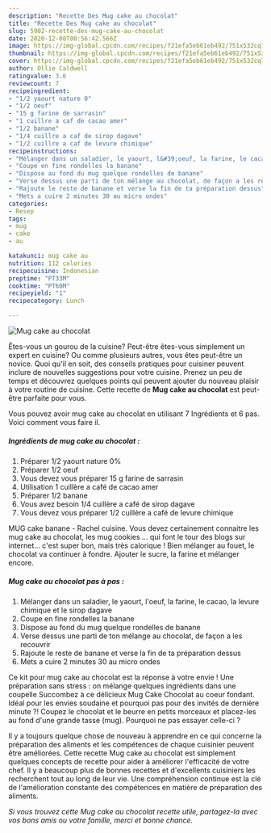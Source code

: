 ```yaml
---
description: "Recette Des Mug cake au chocolat"
title: "Recette Des Mug cake au chocolat"
slug: 5902-recette-des-mug-cake-au-chocolat
date: 2020-12-08T00:56:42.566Z
image: https://img-global.cpcdn.com/recipes/f21efa5eb61eb492/751x532cq70/mug-cake-au-chocolat-photo-principale-de-la-recette.jpg
thumbnail: https://img-global.cpcdn.com/recipes/f21efa5eb61eb492/751x532cq70/mug-cake-au-chocolat-photo-principale-de-la-recette.jpg
cover: https://img-global.cpcdn.com/recipes/f21efa5eb61eb492/751x532cq70/mug-cake-au-chocolat-photo-principale-de-la-recette.jpg
author: Ollie Caldwell
ratingvalue: 3.6
reviewcount: 7
recipeingredient:
- "1/2 yaourt nature 0"
- "1/2 oeuf"
- "15 g farine de sarrasin"
- "1 cuillre a caf de cacao amer"
- "1/2 banane"
- "1/4 cuillre a caf de sirop dagave"
- "1/2 cuillre a caf de levure chimique"
recipeinstructions:
- "Mélanger dans un saladier, le yaourt, l&#39;oeuf, la farine, le cacao, la levure chimique et le sirop dagave"
- "Coupe en fine rondelles la banane"
- "Dispose au fond du mug quelque rondelles de banane"
- "Verse dessus une parti de ton mélange au chocolat, de façon a les recouvrir"
- "Rajoute le reste de banane et verse la fin de ta préparation dessus"
- "Mets a cuire 2 minutes 30 au micro ondes"
categories:
- Resep
tags:
- mug
- cake
- au

katakunci: mug cake au 
nutrition: 112 calories
recipecuisine: Indonesian
preptime: "PT33M"
cooktime: "PT60M"
recipeyield: "1"
recipecategory: Lunch

---
```



![Mug cake au chocolat](https://img-global.cpcdn.com/recipes/f21efa5eb61eb492/751x532cq70/mug-cake-au-chocolat-photo-principale-de-la-recette.jpg)

Êtes-vous un gourou de la cuisine? Peut-être êtes-vous simplement un expert en cuisine? Ou comme plusieurs autres, vous êtes peut-être un novice. Quoi qu'il en soit, des conseils pratiques pour cuisiner peuvent inclure de nouvelles suggestions pour votre cuisine. Prenez un peu de temps et découvrez quelques points qui peuvent ajouter du nouveau plaisir à votre routine de cuisine. Cette recette de <strong> Mug cake au chocolat </strong> est peut-être parfaite pour vous.

<!--inarticleads1-->

Vous pouvez avoir mug cake au chocolat en utilisant 7 Ingrédients et 6 pas. Voici comment vous faire il.

##### Ingrédients de mug cake au chocolat :

1. Préparer 1/2 yaourt nature 0%
1. Préparer 1/2 oeuf
1. Vous devez vous préparer 15 g farine de sarrasin
1. Utilisation 1 cuillère a café de cacao amer
1. Préparer 1/2 banane
1. Vous avez besoin 1/4 cuillère a café de sirop dagave
1. Vous devez vous préparer 1/2 cuillère a café de levure chimique


MUG cake banane - Rachel cuisine. Vous devez certainement connaitre les mug cake au chocolat, les mug cookies … qui font le tour des blogs sur internet… c&#39;est super bon, mais très calorique ! Bien mélanger au fouet, le chocolat va continuer à fondre. Ajouter le sucre, la farine et mélanger encore. 

<!--inarticleads2-->

##### Mug cake au chocolat pas à pas :

1. Mélanger dans un saladier, le yaourt, l&#39;oeuf, la farine, le cacao, la levure chimique et le sirop dagave
1. Coupe en fine rondelles la banane
1. Dispose au fond du mug quelque rondelles de banane
1. Verse dessus une parti de ton mélange au chocolat, de façon a les recouvrir
1. Rajoute le reste de banane et verse la fin de ta préparation dessus
1. Mets a cuire 2 minutes 30 au micro ondes


Ce kit pour mug cake au chocolat est la réponse à votre envie ! Une préparation sans stress : on mélange quelques ingrédients dans une coupelle Succombez à ce délicieux Mug Cake Chocolat au coeur fondant. Idéal pour les envies soudaine et pourquoi pas pour des invités de dernière minute ?! Coupez le chocolat et le beurre en petits morceaux et placez-les au fond d&#39;une grande tasse (mug). Pourquoi ne pas essayer celle-ci ? 

<!--inarticleads1-->

<p>
Il y a toujours quelque chose de nouveau à apprendre en ce qui concerne la préparation des aliments et les compétences de chaque cuisinier peuvent être améliorées. Cette recette Mug cake au chocolat est simplement quelques concepts de recette pour aider à améliorer l'efficacité de votre chef. Il y a beaucoup plus de bonnes recettes et d'excellents cuisiniers les recherchent tout au long de leur vie. Une compréhension continue est la clé de l'amélioration constante des compétences en matière de préparation des aliments.
</p>

<p>
<i>Si vous trouvez cette Mug cake au chocolat recette utile, partagez-la avec vos bons amis ou votre famille, merci et bonne chance.</i>
</p>
